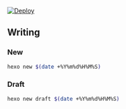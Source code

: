 [![Deploy](https://github.com/hiro0218/blog/actions/workflows/deploy.yml/badge.svg)](https://github.com/hiro0218/blog/actions/workflows/deploy.yml)

## Writing

### New 

```zsh
hexo new $(date +%Y%m%d%H%M%S)
```

### Draft

```zsh
hexo new draft $(date +%Y%m%d%H%M%S)
```
